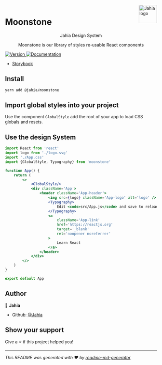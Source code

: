 <a href="https://www.jahia.com/">
    <img src="https://www.jahia.com/modules/jahiacom-templates/images/jahia-3x.png" alt="Jahia logo" title="Jahia" align="right" height="60" />
</a>

Moonstone
======================

<p align="center">Jahia Design System</p>

<p align="center">Moonstone is our library of styles re-usable React components</p>


<p>
  <a href="https://www.npmjs.com/package/moonstone" target="_blank">
    <img alt="Version" src="https://img.shields.io/npm/v/@jahia/moonstone.svg">
  </a>
  <a href="https://contenteditor.jahia.design/moonstone/" target="_blank">
    <img alt="Documentation" src="https://img.shields.io/badge/documentation-yes-brightgreen.svg" />
  </a>
</p>

* [Storybook](https://jahia.github.io/moonstone/)

## Install

```sh
yarn add @jahia/moonstone
```

## Import global styles into your project

Use the component `GlobalStyle` add the root of your app to load CSS globals and resets.

## Use the design System

```jsx
import React from 'react'
import logo from './logo.svg'
import './App.css'
import {GlobalStyle, Typography} from 'moonstone'

function App() {
    return (
        <>
            <GlobalStyle/>
            <div className='App'>
                <header className='App-header'>
                    <img src={logo} className='App-logo' alt='logo' />
                    <Typography>
                        Edit <code>src/App.js</code> and save to reload.
                    </Typography>
                    <a
                        className='App-link'
                        href='https://reactjs.org'
                        target='_blank'
                        rel='noopener noreferrer'
                    >
                        Learn React
                    </a>
                </header>
            </div>
        </>
    )
}

export default App
```

## Author

👤 **Jahia**

-   Github: [@Jahia](https://github.com/Jahia)

## Show your support

Give a ⭐️ if this project helped you!

---

_This README was generated with ❤️ by [readme-md-generator](https://github.com/kefranabg/readme-md-generator)_
